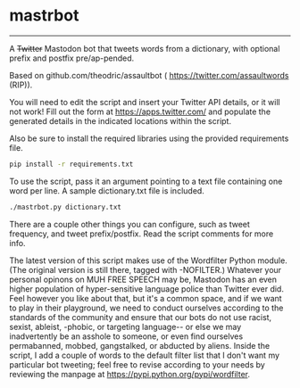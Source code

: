 # mastrbot

--------------------------------------------------
A ~~Twitter~~ Mastodon bot that tweets words from a dictionary, with optional prefix and postfix pre/ap-pended.

Based on github.com/theodric/assaultbot ( https://twitter.com/assaultwords (RIP)).

You will need to edit the script and insert your Twitter API details, or it will not work! Fill out the form at https://apps.twitter.com/ and populate the generated details in the indicated locations within the script.

Also be sure to install the required libraries using the provided requirements file.

```bash
pip install -r requirements.txt
```

To use the script, pass it an argument pointing to a text file containing one word per line. A sample dictionary.txt file is included.

```bash
./mastrbot.py dictionary.txt
```

There are a couple other things you can configure, such as tweet frequency, and tweet prefix/postfix. Read the script comments for more info.

The latest version of this script makes use of the Wordfilter Python module. (The original version is still there, tagged with -NOFILTER.) Whatever your personal opinons on MUH FREE SPEECH may be, Mastodon has an even higher population of hyper-sensitive language police than Twitter ever did. Feel however you like about that, but it's a common space, and if we want to play in their playground, we need to conduct ourselves according to the standards of the community and ensure that our bots do not use racist, sexist, ableist, -phobic, or targeting language-- or else we may inadvertently be an asshole to someone, or even find ourselves permabanned, mobbed, gangstalked, or abducted by aliens. Inside the script, I add a couple of words to the default filter list that I don't want my particular bot tweeting; feel free to revise according to your needs by reviewing the manpage at https://pypi.python.org/pypi/wordfilter.
